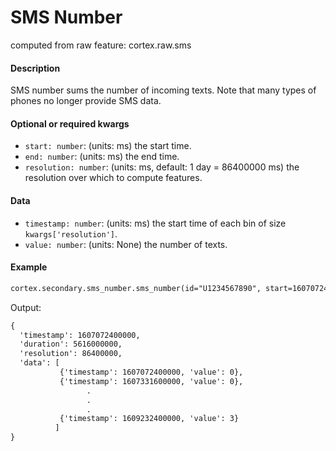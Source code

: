 # SMS Number

computed from raw feature: cortex.raw.sms

#### Description

SMS number sums the number of incoming texts. Note that many types of phones no longer provide SMS data.

#### Optional or required kwargs

- `start: number`: (units: ms) the start time.
- `end: number`: (units: ms) the end time.
- `resolution: number`: (units: ms, default: 1 day = 86400000 ms) the resolution over which to compute features.

#### Data

- `timestamp: number`: (units: ms) the start time of each bin of size `kwargs['resolution']`.
- `value: number`: (units: None) the number of texts.

#### Example

```markdown
cortex.secondary.sms_number.sms_number(id="U1234567890", start=1607072400000, end=1609232400001, resolution=86400000)
```
Output:
```markdown
{
  'timestamp': 1607072400000,
  'duration': 5616000000,
  'resolution': 86400000,
  'data': [
           {'timestamp': 1607072400000, 'value': 0},
           {'timestamp': 1607331600000, 'value': 0},
                 .
                 .
                 .
           {'timestamp': 1609232400000, 'value': 3}
          ]
}
```

